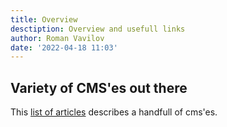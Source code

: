 ```yaml
---
title: Overview
desctiption: Overview and usefull links
author: Roman Vavilov
date: '2022-04-18 11:03'
---
```


## Variety of CMS'es out there

This [list of articles](https://bejamas.io/discovery/#headless-cms) describes a handfull of cms'es.
